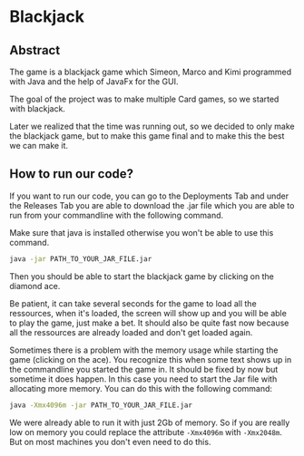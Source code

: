 # Blackjack

## Abstract 

The game is a blackjack game which Simeon, Marco and Kimi programmed with Java and the help of JavaFx for the GUI.

The goal of the project was to make multiple Card games,
so we started with blackjack.

Later we realized that the time was running out, so we decided to only make the blackjack game,
but to make this game final and to make this the best we can make it.

## How to run our code?

If you want to run our code, you can go to the Deployments Tab and
under the Releases Tab you are able to download the .jar file which you are able to run from your commandline with the following command.

Make sure that java is installed otherwise you won't be able to use this command. 

```bash
java -jar PATH_TO_YOUR_JAR_FILE.jar
```

Then you should be able to start the blackjack game by clicking on the diamond ace.

Be patient, it can take several seconds for the game to load all the ressources, when it's loaded,
the screen will show up and you will be able to play the game, just make a bet.
It should also be quite fast now because all the ressources are already loaded and don't get loaded again.

Sometimes there is a problem with the memory usage while starting the game (clicking on the ace). 
You recognize this when some text shows up in the commandline you started the game in.
It should be fixed by now but sometime it does happen. In this case you need to start the Jar file with allocating more memory.
You can do this with the following command:

```bash
java -Xmx4096m -jar PATH_TO_YOUR_JAR_FILE.jar
```

We were already able to run it with just 2Gb of memory.
So if you are really low on memory you could replace the attribute `-Xmx4096m` with `-Xmx2048m`.
But on most machines you don't even need to do this.
